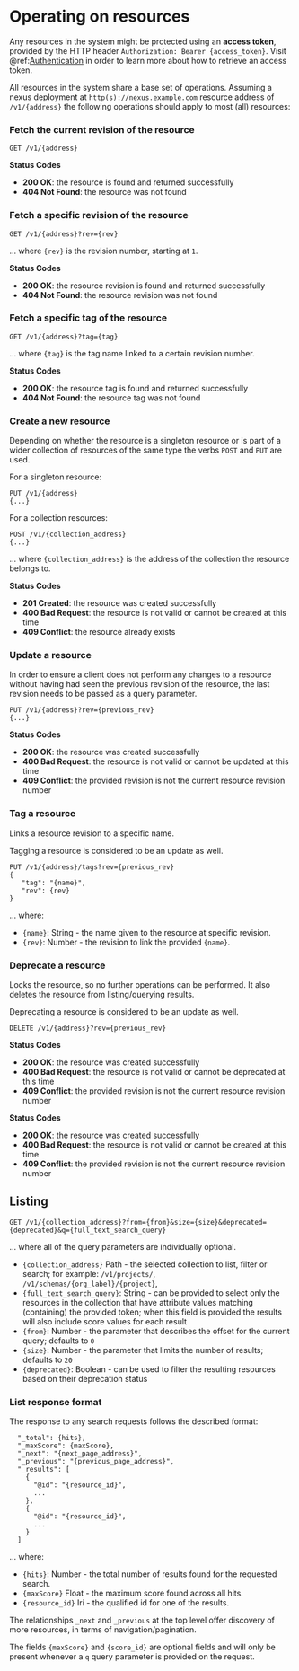 # Operating on resources

Any resources in the system might be protected using an **access token**, provided by the HTTP header `Authorization: Bearer {access_token}`. Visit @ref:[Authentication](./iam/authentication.md) in order to learn more about how to retrieve an access token.


All resources in the system share a base set of operations. Assuming a nexus deployment at
`http(s)://nexus.example.com` resource address of `/v1/{address}` the following operations should apply to most (all)
resources:

### Fetch the current revision of the resource

```
GET /v1/{address}
```

**Status Codes**

- **200 OK**: the resource is found and returned successfully
- **404 Not Found**: the resource was not found

### Fetch a specific revision of the resource

```
GET /v1/{address}?rev={rev}
```
... where `{rev}` is the revision number, starting at `1`.

**Status Codes**

- **200 OK**: the resource revision is found and returned successfully
- **404 Not Found**: the resource revision was not found

### Fetch a specific tag of the resource

```
GET /v1/{address}?tag={tag}
```
... where `{tag}` is the tag name linked to a certain revision number.

**Status Codes**

- **200 OK**: the resource tag is found and returned successfully
- **404 Not Found**: the resource tag was not found

### Create a new resource

Depending on whether the resource is a singleton resource or is part of a wider collection of resources of the same
type the verbs `POST` and `PUT` are used.

For a singleton resource:

```
PUT /v1/{address}
{...}
```

For a collection resources:

```
POST /v1/{collection_address}
{...}
```
... where `{collection_address}` is the address of the collection the resource belongs to.

**Status Codes**

- **201 Created**: the resource was created successfully
- **400 Bad Request**: the resource is not valid or cannot be created at this time
- **409 Conflict**: the resource already exists

### Update a resource

In order to ensure a client does not perform any changes to a resource without having had seen the previous revision of
the resource, the last revision needs to be passed as a query parameter.

```
PUT /v1/{address}?rev={previous_rev}
{...}
```

**Status Codes**

- **200 OK**: the resource was created successfully
- **400 Bad Request**: the resource is not valid or cannot be updated at this time
- **409 Conflict**: the provided revision is not the current resource revision number


### Tag a resource

Links a resource revision to a specific name. 

Tagging a resource is considered to be an update as well.

```
PUT /v1/{address}/tags?rev={previous_rev}
{
   "tag": "{name}",
   "rev": {rev}
}
```
... where:

- `{name}`: String - the name given to the resource at specific revision.
- `{rev}`: Number - the revision to link the provided `{name}`.


### Deprecate a resource

Locks the resource, so no further operations can be performed. It also deletes the resource from listing/querying results.

Deprecating a resource is considered to be an update as well. 

```
DELETE /v1/{address}?rev={previous_rev}
```

**Status Codes**

- **200 OK**: the resource was created successfully
- **400 Bad Request**: the resource is not valid or cannot be deprecated at this time
- **409 Conflict**: the provided revision is not the current resource revision number

**Status Codes**

- **200 OK**: the resource was created successfully
- **400 Bad Request**: the resource is not valid or cannot be created at this time
- **409 Conflict**: the provided revision is not the current resource revision number

## Listing

```
GET /v1/{collection_address}?from={from}&size={size}&deprecated={deprecated}&q={full_text_search_query}
```

... where all of the query parameters are individually optional.

- `{collection_address}` Path - the selected collection to list, filter or search; for example: `/v1/projects/`, `/v1/schemas/{org_label}/{project}`,
- `{full_text_search_query}`: String - can be provided to select only the resources in the collection that have attribute values matching (containing) the provided token; when this field is provided the results will also include score values for each result
- `{from}`: Number - the parameter that describes the offset for the current query; defaults to `0`
- `{size}`: Number - the parameter that limits the number of results; defaults to `20`
- `{deprecated}`: Boolean - can be used to filter the resulting resources based on their deprecation status

### List response format

The response to any search requests follows the described format:

```
  "_total": {hits},
  "_maxScore": {maxScore},
  "_next": "{next_page_address}",
  "_previous": "{previous_page_address}",
  "_results": [
    {
      "@id": "{resource_id}",
      ...
    },
    {
      "@id": "{resource_id}",
      ...
    }
  ]
```

... where:

- `{hits}`: Number - the total number of results found for the requested search.
- `{maxScore}` Float - the maximum score found across all hits.
- `{resource_id}` Iri - the qualified id for one of the results.

The relationships `_next` and `_previous` at the top level offer discovery of more resources, in terms of navigation/pagination. 

The fields `{maxScore}` and `{score_id}` are optional fields and will only be present whenever a `q` query parameter is provided on the request.